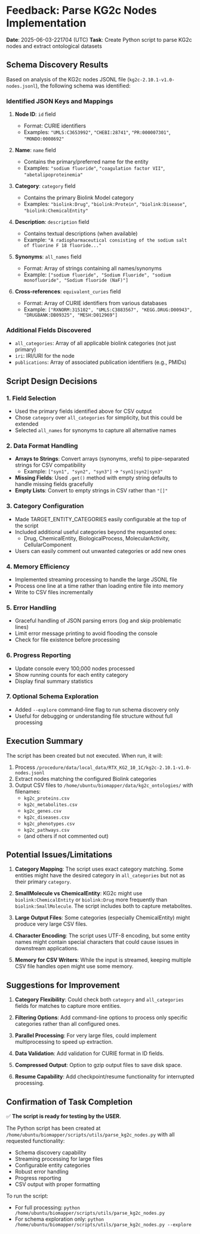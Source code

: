 # Feedback: Parse KG2c Nodes Implementation

**Date**: 2025-06-03-221704 (UTC)
**Task**: Create Python script to parse KG2c nodes and extract ontological datasets

## Schema Discovery Results

Based on analysis of the KG2c nodes JSONL file (`kg2c-2.10.1-v1.0-nodes.jsonl`), the following schema was identified:

### Identified JSON Keys and Mappings

1. **Node ID**: `id` field
   - Format: CURIE identifiers
   - Examples: `"UMLS:C3653992"`, `"CHEBI:28741"`, `"PR:000007301"`, `"MONDO:0008692"`

2. **Name**: `name` field
   - Contains the primary/preferred name for the entity
   - Examples: `"sodium fluoride"`, `"coagulation factor VII"`, `"abetalipoproteinemia"`

3. **Category**: `category` field
   - Contains the primary Biolink Model category
   - Examples: `"biolink:Drug"`, `"biolink:Protein"`, `"biolink:Disease"`, `"biolink:ChemicalEntity"`

4. **Description**: `description` field
   - Contains textual descriptions (when available)
   - Example: `"A radiopharmaceutical consisting of the sodium salt of fluorine F 18 fluoride..."`

5. **Synonyms**: `all_names` field
   - Format: Array of strings containing all names/synonyms
   - Example: `["sodium fluoride", "Sodium Fluoride", "sodium monofluoride", "Sodium fluoride (NaF)"]`

6. **Cross-references**: `equivalent_curies` field
   - Format: Array of CURIE identifiers from various databases
   - Example: `["RXNORM:315102", "UMLS:C3883567", "KEGG.DRUG:D00943", "DRUGBANK:DB09325", "MESH:D012969"]`

### Additional Fields Discovered

- `all_categories`: Array of all applicable biolink categories (not just primary)
- `iri`: IRI/URI for the node
- `publications`: Array of associated publication identifiers (e.g., PMIDs)

## Script Design Decisions

### 1. **Field Selection**
- Used the primary fields identified above for CSV output
- Chose `category` over `all_categories` for simplicity, but this could be extended
- Selected `all_names` for synonyms to capture all alternative names

### 2. **Data Format Handling**
- **Arrays to Strings**: Convert arrays (synonyms, xrefs) to pipe-separated strings for CSV compatibility
  - Example: `["syn1", "syn2", "syn3"]` → `"syn1|syn2|syn3"`
- **Missing Fields**: Used `.get()` method with empty string defaults to handle missing fields gracefully
- **Empty Lists**: Convert to empty strings in CSV rather than `"[]"`

### 3. **Category Configuration**
- Made TARGET_ENTITY_CATEGORIES easily configurable at the top of the script
- Included additional useful categories beyond the requested ones:
  - Drug, ChemicalEntity, BiologicalProcess, MolecularActivity, CellularComponent
- Users can easily comment out unwanted categories or add new ones

### 4. **Memory Efficiency**
- Implemented streaming processing to handle the large JSONL file
- Process one line at a time rather than loading entire file into memory
- Write to CSV files incrementally

### 5. **Error Handling**
- Graceful handling of JSON parsing errors (log and skip problematic lines)
- Limit error message printing to avoid flooding the console
- Check for file existence before processing

### 6. **Progress Reporting**
- Update console every 100,000 nodes processed
- Show running counts for each entity category
- Display final summary statistics

### 7. **Optional Schema Exploration**
- Added `--explore` command-line flag to run schema discovery only
- Useful for debugging or understanding file structure without full processing

## Execution Summary

The script has been created but not executed. When run, it will:

1. Process `/procedure/data/local_data/RTX_KG2_10_1C/kg2c-2.10.1-v1.0-nodes.jsonl`
2. Extract nodes matching the configured Biolink categories
3. Output CSV files to `/home/ubuntu/biomapper/data/kg2c_ontologies/` with filenames:
   - `kg2c_proteins.csv`
   - `kg2c_metabolites.csv`
   - `kg2c_genes.csv`
   - `kg2c_diseases.csv`
   - `kg2c_phenotypes.csv`
   - `kg2c_pathways.csv`
   - (and others if not commented out)

## Potential Issues/Limitations

1. **Category Mapping**: The script uses exact category matching. Some entities might have the desired category in `all_categories` but not as their primary `category`.

2. **SmallMolecule vs ChemicalEntity**: KG2c might use `biolink:ChemicalEntity` or `biolink:Drug` more frequently than `biolink:SmallMolecule`. The script includes both to capture metabolites.

3. **Large Output Files**: Some categories (especially ChemicalEntity) might produce very large CSV files.

4. **Character Encoding**: The script uses UTF-8 encoding, but some entity names might contain special characters that could cause issues in downstream applications.

5. **Memory for CSV Writers**: While the input is streamed, keeping multiple CSV file handles open might use some memory.

## Suggestions for Improvement

1. **Category Flexibility**: Could check both `category` and `all_categories` fields for matches to capture more entities.

2. **Filtering Options**: Add command-line options to process only specific categories rather than all configured ones.

3. **Parallel Processing**: For very large files, could implement multiprocessing to speed up extraction.

4. **Data Validation**: Add validation for CURIE format in ID fields.

5. **Compressed Output**: Option to gzip output files to save disk space.

6. **Resume Capability**: Add checkpoint/resume functionality for interrupted processing.

## Confirmation of Task Completion

✅ **The script is ready for testing by the USER.**

The Python script has been created at `/home/ubuntu/biomapper/scripts/utils/parse_kg2c_nodes.py` with all requested functionality:
- Schema discovery capability
- Streaming processing for large files
- Configurable entity categories
- Robust error handling
- Progress reporting
- CSV output with proper formatting

To run the script:
- For full processing: `python /home/ubuntu/biomapper/scripts/utils/parse_kg2c_nodes.py`
- For schema exploration only: `python /home/ubuntu/biomapper/scripts/utils/parse_kg2c_nodes.py --explore`